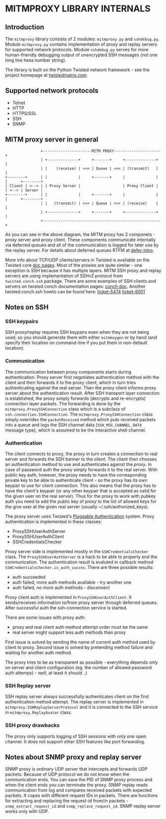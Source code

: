 MITMPROXY LIBRARY INTERNALS
===========================


Introduction
------------
The `mitmproxy` library consists of 2 modules: `mitmproxy.py` and `sshdebug.py`.
Module `mitmproxy.py` contains implementation of proxy and replay servers
for supported network protocols. Module `sshdebug.py` serves for more human-friendly
debugging output of unencrypted SSH messages (not one long line hexa number string).

The library is built on the Python Twisted network framework - see the project homepage
at [twistedmatrix.com](http://twistedmatrix.com/).


Supported network protocols
---------------------------
* Telnet
* HTTP
* HTTPS/SSL
* SSH
* SNMP


MITM proxy server in general
----------------------------
```
                +----------------------MITM PROXY---------------------+
                | +--------------+     +-------+     +--------------+ |
                | |    (receive) | <<< | Queue | <<< | (transmit)   | |
+--------+      | |              |     +-------+     |              | |      +--------+
| Client | <--> | | Proxy Server |                   | Proxy Client | | <--> | Server |
+--------+      | |              |     +-------+     |              | |      +--------+
                | |   (transmit) | >>> | Queue | >>> | (receive)    | |
                | +--------------+     +-------+     +--------------+ |
                +-----------------------------------------------------+
```

As you can see in the above diagram, the MITM proxy has 2 componets - proxy server
and proxy client. These components communicate internally via deferred queues
and all of the communication is logged for later use by the replay server.
For details about deferred queues RTFM at [defer-intro](http://twistedmatrix.com/documents/current/core/howto/defer-intro.html).

More info about TCP/UDP clients/servers in Twisted is available on the Twisted core [doc pages](http://twistedmatrix.com/documents/current/core/howto/index.html).
Most of the proxies are quite similar - one exception is SSH because it has multiple layers.
MITM SSH proxy and replay servers are using implementation of SSHv2 protocol
from `twisted.conch.ssh` package. There are some examples of SSH clients and
servers on twisted conch documentation pages:
[conch doc](http://twistedmatrix.com/documents/current/conch/index.html).
Another twisted.conch.ssh howto can be found here:
[ticket-5474](http://twistedmatrix.com/trac/ticket/5474)
[ticket-6001](http://twistedmatrix.com/trac/ticket/6001)


Notes on SSH
------------
### SSH keypairs
SSH proxy/replay requires SSH keypairs even when they are not being used,
so you should generate them with either `mitmkeygen` or by hand (and specify
their location on command-line if you put them in non-default location).

### Communication
The communication between proxy components starts during authentication.
Proxy server first negotiates authentication method with the client
and then forwards it to the proxy client, which in turn tries authenticating
against the real server. Then the proxy client informs proxy server about
the authentication result. After SSH transport layer connection is established,
the proxy simply forwards (decrypts and re-encrypts) connection layer packets.
The forwarding is done by the `mitmproxy.ProxySSHConnection` class which is a
subclass of `ssh.connection.SSHConnection`. The `mitmproxy.ProxySSHConnection` class simply
overrides the `packetReceived` method which puts received packets into a queue and logs
the SSH channel data (`SSH_MSG_CHANNEL_DATA` message type), which is assumed to be
the interactive shell channel.

### Authentication
The client connects to proxy, the proxy in turn creates a connection
to real server and forwards the SSH banner to the client. The client then chooses
an authentication method to use and authenticates against the _proxy_.
In case of password auth the proxy simply forwards it to the real server.
With public key auth, however, the proxy needs to have the corresponding private
key to be able to authenticate client - so the proxy has its own keypair
to use for client connection. This also means that the proxy has to have the client's
keypair (or any other keypair that is accepted as valid for the given user on the real server).
Thus for the proxy to work with pubkey auth you need to add the public key of _proxy_ to
the list of allowed keys for the give user at the given real server (usually ~/.ssh/authorized_keys).


The proxy server uses Twisted's [Pluggable Authentication](http://twistedmatrix.com/documents/current/core/howto/cred.html) system.
Proxy authentication is implemented in these classes:
* ProxySSHUserAuthServer
* ProxySSHUserAuthClient
* SSHCredentialsChecker


Proxy server side is implemented mostly in the `SSHCredentialsChecker` class.
The `ProxySSHUserAuthServer` is a hack to be able to properly end the communication.
The authentication result is evaluted in callback method `SSHCredentialsChecker.is_auth_succes`.
There are three possible results:
* auth succeeded
* auth failed, more auth methods available - try another one
* auth failed, no more auth methods - disconnect


Proxy client auth is implemented in `ProxySSHUserAuthClient`.
It sends/receives information to/from proxy server through deferred queues.
After successful auth the ssh-connection service is started.


There are some issues with proxy auth:
* proxy and real client auth method attempt order must be the same
* real server might support less auth methods than proxy

First issue is solved by sending the name of current auth method used by client to proxy.
Second issue is solved by pretending method failure and waiting for another auth method.

The proxy tries to be as transparent as possible - everything depends only on server and client configuration
(eg. the number of allowed password auth attemps) - well, at least it *should*. ;)


### SSH Replay server
SSH replay server always successfully authenticates client on the first authentication method attempt.
The replay server is implemented in `mitmproxy.SSHReplayServerProtocol` and it is connected to the SSH service in
`mitmproxy.ReplayAvatar` class.

### SSH proxy drawbacks
The proxy only supports logging of SSH sessions with _only one_ open channel.
It does not support other SSH features like port forwarding.


Notes about SNMP proxy and replay server
----------------------------------------
SNMP proxy is ordinary UDP server that intercepts and forwards UDP packets.
Because of UDP protocol we do not know when the communication ends.
You can save the PID of SNMP proxy process and when the client ends you can terminate the proxy.
SNMP replay reads communication from log and compares received packets with expected packets.
It copes with different request IDs in packets.
There are functions for extracting and replacing the request-id from/in packets - `snmp_extract_request_id` and `snmp_replace_request_id`.
SNMP replay server works only with UDP.


